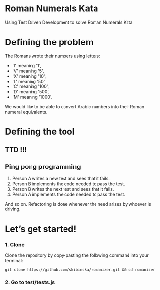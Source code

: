 # Roman Numerals Kata 

Using Test Driven Development to solve Roman Numerals Kata

# Defining the problem

The Romans wrote their numbers using letters: 

- 'I' meaning '1',
- 'V' meaning '5', 
- 'X' meaning '10',
- 'L' meaning '50',
- 'C' meaning '100', 
- 'D' meaning '500',
- 'M' meaning '1000'.

We would like to be able to convert Arabic numbers into their Roman numeral equivalents.   

# Defining the tool

## TTD !!!

## Ping pong programming

1. Person A writes a new test and sees that it fails.
2. Person B implements the code needed to pass the test.
3. Person B writes the next test and sees that it fails.
4. Person A implements the code needed to pass the test.

And so on. Refactoring is done whenever the need arises by whoever is driving.

# Let’s get started!

### 1. Clone

Clone the repository by copy-pasting the following command into your terminal:

  ```
  git clone https://github.com/skibinska/romanizer.git && cd romanizer
  ```

### 2. Go to test/tests.js



